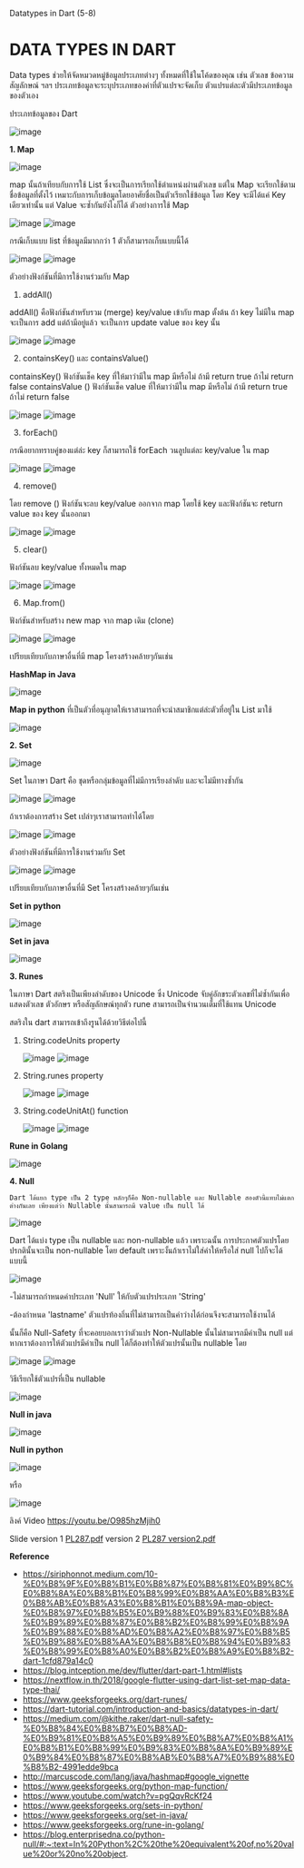Datatypes in Dart (5-8)



 # DATA TYPES IN DART
 
Data types ช่วยให้จัดหมวดหมู่ข้อมูลประเภทต่างๆ ทั้งหมดที่ใช้ในโค้ดของคุณ เช่น ตัวเลข ข้อความ สัญลักษณ์ ฯลฯ ประเภทข้อมูลจะระบุประเภทของค่าที่ตัวแปรจะจัดเก็บ ตัวแปรแต่ละตัวมีประเภทข้อมูลของตัวเอง

ประเภทข้อมูลของ Dart

![image](https://github.com/soonklang/dart-tutorial/assets/120002243/69dfc57d-2a0b-4052-be06-007f6e077c02)


 **1. Map**

 ![image](https://github.com/soonklang/dart-tutorial/assets/120002243/07ee592c-6fd8-4d6b-9314-744dd9982ecc)

 
   map นั้นถ้าเทียบกับการใช้ List ซึ่งจะเป็นการเรียกใช้ตำแหน่งผ่านตัวเลข แต่ใน Map จะเรียกใช้ตามชื่อข้อมูลที่ตั้งไว้ เหมาะกับการเก็บข้อมูลโดยอาศัยชื่อเป็นตัวเรียกใช้ข้อมูล โดย Key จะมีได้แค่ Key เดียวเท่านั้น แต่ Value จะซ้ำกันยังไงก็ได้
ตัวอย่างการใช้ Map 

![image](https://github.com/soonklang/dart-tutorial/assets/120002243/dd0a5948-9fc2-4fa6-9f40-e2bb3ed288e7)
![image](https://github.com/soonklang/dart-tutorial/assets/120002243/cce3274f-1297-4e7d-b1d8-1fd1d7c8240d)

กรณีเก็บแบบ list ที่ข้อมูลมีมากกว่า 1 ตัวก็สามารถเก็บแบบนี้ได้

![image](https://github.com/soonklang/dart-tutorial/assets/120002243/3903bfe2-3cb3-4926-a812-1038020ec5ed)
![image](https://github.com/soonklang/dart-tutorial/assets/120002243/b079a1c9-e7e5-4681-9add-ef9d6e20bb15)

ตัวอย่างฟังก์ชันที่มีการใช้งานร่วมกับ Map 

1.	addAll()  

addAll() คือฟังก์ชันสำหรับรวม (merge) key/value เข้ากับ map ตั้งต้น ถ้า key ไม่มีใน map จะเป็นการ add แต่ถ้ามีอยู่แล้ว จะเป็นการ update value ของ key นั้น

![image](https://github.com/soonklang/dart-tutorial/assets/120002243/3629ace3-2d09-4ac0-afa2-5c0c408a5ef0)
![image](https://github.com/soonklang/dart-tutorial/assets/120002243/935bcf35-bb6d-4bcb-833b-4ba243773b29)

2. containsKey() และ containsValue()
   
containsKey() ฟังก์ชันเช็ค key ที่ให้มาว่ามีใน map มีหรือไม่ ถ้ามี return true ถ้าไม่ return false  containsValue () ฟังก์ชันเช็ค value ที่ให้มาว่ามีใน map มีหรือไม่ ถ้ามี return true ถ้าไม่ return false

![image](https://github.com/soonklang/dart-tutorial/assets/120002243/3bcadc32-0043-4d3c-8f79-f832a1beb114)
![image](https://github.com/soonklang/dart-tutorial/assets/120002243/137d2460-c808-4028-b8b8-b63a821168a8)

3. forEach()
   
กรณีอยากทราบคู่ของแต่ล่ะ key ก็สามารถใช้ forEach วนลูปแต่ละ key/value ใน map

![image](https://github.com/soonklang/dart-tutorial/assets/120002243/250187d4-5d0a-4ca3-9b11-454440950356)
![image](https://github.com/soonklang/dart-tutorial/assets/120002243/a8720a8d-4909-4838-a268-8cb6ef6595c4)

4. remove()
   
 โดย remove () ฟังก์ชันจะลบ key/value ออกจาก map โดยใช้ key และฟังก์ชันจะ return value ของ key นั้นออกมา 

![image](https://github.com/soonklang/dart-tutorial/assets/120002243/d778fb71-08e6-4940-8237-c0e0fab8e2ab)
![image](https://github.com/soonklang/dart-tutorial/assets/120002243/a2db4392-0ae2-42cf-ad7f-3321c5292376)

5. clear()

ฟังก์ชันลบ key/value ทั้งหมดใน map

![image](https://github.com/soonklang/dart-tutorial/assets/120002243/a790c14a-3622-4dea-894e-9b055ec16fda)
![image](https://github.com/soonklang/dart-tutorial/assets/120002243/26f06fe5-8374-4ad9-ba27-d20394a7fd4d)

6. Map.from()

ฟังก์ชันสำหรับสร้าง new map จาก map เดิม (clone)

![image](https://github.com/soonklang/dart-tutorial/assets/120002243/54d355a4-4ffc-4172-a3f5-65b7ffa3f2cd)
![image](https://github.com/soonklang/dart-tutorial/assets/120002243/7491dd5a-2ac9-4d1e-a9ac-7216eb87553d)

เปรียบเทียบกับภาษาอื่นที่มี map โครงสร้างคล้ายๆกันเช่น

**HashMap in Java**

![image](https://github.com/soonklang/dart-tutorial/assets/120002243/ea545e1e-152f-4e32-bafb-1f81201d423a)

 **Map in python**  ที่เป็นตัวที่อนุญาตให้เราสามารถที่จะนำสมาชิกแต่ล่ะตัวที่อยู่ใน List มาใช้

![image](https://github.com/soonklang/dart-tutorial/assets/120002243/383da6d9-184a-496c-ad3c-dc953eb82a90)



  **2. Set**

![image](https://github.com/soonklang/dart-tutorial/assets/120002243/0f015386-4b0c-40dd-9864-1e61d91bb7c8)

   Set ในภาษา Dart คือ ชุดหรือกลุ่มข้อมูลที่ไม่มีการเรียงลำดับ และจะไม่มีทางซ้ำกัน

![image](https://github.com/soonklang/dart-tutorial/assets/120002243/2563aa09-ef29-4743-8557-33266d9bdd83)
![image](https://github.com/soonklang/dart-tutorial/assets/120002243/5a81133b-e2b7-44b2-adf6-51c837e04be9)

ถ้าเราต้องการสร้าง Set เปล่าๆเราสามารถทำได้โดย

![image](https://github.com/soonklang/dart-tutorial/assets/120002243/b477d207-c072-4a94-9ff2-1a8680689d52)
![image](https://github.com/soonklang/dart-tutorial/assets/120002243/4b32fb57-1602-4414-b5d5-e9d92114dbec)


ตัวอย่างฟังก์ชันที่มีการใช้งานร่วมกับ Set 

![image](https://github.com/soonklang/dart-tutorial/assets/120002243/98ff4342-7edb-41b1-91c1-489d2dac269c)
![image](https://github.com/soonklang/dart-tutorial/assets/120002243/88220d0f-b513-4185-a367-d8b43286913b)

เปรียบเทียบกับภาษาอื่นที่มี Set โครงสร้างคล้ายๆกันเช่น

**Set in python**

![image](https://github.com/soonklang/dart-tutorial/assets/120002243/57cb5e3c-d8ba-47b6-8900-eea6ffe88b7d)

**Set in java**

![image](https://github.com/soonklang/dart-tutorial/assets/120002243/fbd65519-c431-4948-b73e-7e799313cb10)



**3. Runes**

   ในภาษา Dart สตริงเป็นเพียงลำดับของ Unicode ซึ่ง Unicode จับคู่อักขระตัวเลขที่ไม่ซ้ำกันเพื่อแสดงตัวเลข ตัวอักษร หรือสัญลักษณ์ทุกตัว rune สามารถเป็นจำนวนเต็มที่ใช้แทน Unicode
   
 สตริงใน dart สามารถเข้าถึงรูนได้ด้วยวิธีต่อไปนี้
 1. String.codeUnits property
    
    ![image](https://github.com/soonklang/dart-tutorial/assets/120002243/94d7fff8-13ab-4f31-98ec-78a2ac947b9b)
    ![image](https://github.com/soonklang/dart-tutorial/assets/120002243/7cea3421-4fdf-449b-a69c-072653de4388)

 2. String.runes property

    ![image](https://github.com/soonklang/dart-tutorial/assets/120002243/0fa18ff4-1ac3-423f-a552-11a0e3c36d75)
    ![image](https://github.com/soonklang/dart-tutorial/assets/120002243/23ae4e48-a40c-48d0-aae7-f7f3dab94505)

 3. String.codeUnitAt() function
   
     ![image](https://github.com/soonklang/dart-tutorial/assets/120002243/7ad80113-f6ec-4a17-b96b-89d5821a6336)
     ![image](https://github.com/soonklang/dart-tutorial/assets/120002243/00b1d6e5-3bad-44a3-bb74-e031831986c8)

**Rune in Golang**
    
   ![image](https://github.com/soonklang/dart-tutorial/assets/120002243/79c09cc1-dd3a-44e2-9501-a58561396bfe)



**4. Null** 

    Dart ได้แยก type เป็น 2 type หลักๆก็คือ Non-nullable และ Nullable สองตัวนี้แทบไม่แตกต่างกันเลย เพียงแต่ว่า Nullable นั้นสามารถมี value เป็น null ได้
    
![image](https://github.com/soonklang/dart-tutorial/assets/120002243/5cfa9de5-94ec-4735-adc4-2413a43447ec)

Dart ได้แบ่ง type เป็น nullable และ non-nullable แล้ว เพราะฉนั้น การประกาศตัวแปรโดยปรกตินั้นจะเป็น non-nullable โดย default
เพราะงั้นถ้าเราไม่ใส่ค่าให้หรือใส่ null ไปก็จะได้แบบนี้

![image](https://github.com/soonklang/dart-tutorial/assets/120002243/a36d70a1-cf8e-49a9-8b5a-52d2434697a6)

-ไม่สามารถกำหนดค่าประเภท 'Null' ให้กับตัวแปรประเภท 'String'

-ต้องกำหนด 'lastname' ตัวแปรท้องถิ่นที่ไม่สามารถเป็นค่าว่างได้ก่อนจึงจะสามารถใช้งานได้

นั้นก็คือ Null-Safety ที่จะคอยบอกเราว่าตัวแปร Non-Nullable นั้นไม่สามารถมีค่าเป็น null แต่หากเราต้องการให้ตัวแปรมีค่าเป็น null ได้ก็ต้องทำให้ตัวแปรนั้นเป็น nullable โดย

![image](https://github.com/soonklang/dart-tutorial/assets/120002243/1ccf635e-c15a-4a5d-84d6-85fd626d338f)
![image](https://github.com/soonklang/dart-tutorial/assets/120002243/4a5ccdf9-67a6-463b-9797-3dfe447bd02d)

วิธีเรียกใช้ตัวแปรที่เป็น nullable

![image](https://github.com/soonklang/dart-tutorial/assets/120002243/c83b3717-4314-4897-a2b4-9c2dca72521d)

**Null in java**

![image](https://github.com/soonklang/dart-tutorial/assets/120002243/e5c8945c-d8ca-446e-97ac-b410f29de039)

**Null in python**

![image](https://github.com/soonklang/dart-tutorial/assets/120002243/7d2ff684-3715-403b-9d36-d48b5a8abfc0)

หรือ

![image](https://github.com/soonklang/dart-tutorial/assets/120002243/45aedfd6-0b27-4b71-a997-de5c60255566)

ลิงค์ Video
https://youtu.be/O985hzMjih0

Slide 
version 1
[PL287.pdf](https://github.com/soonklang/dart-tutorial/files/12773805/PL287.pdf)
version 2
[PL287 version2.pdf](https://github.com/soonklang/dart-tutorial/files/12878016/PL287.version2.pdf)







**Reference**

-  https://siriphonnot.medium.com/10-%E0%B8%9F%E0%B8%B1%E0%B8%87%E0%B8%81%E0%B9%8C%E0%B8%8A%E0%B8%B1%E0%B8%99%E0%B8%AA%E0%B8%B3%E0%B8%AB%E0%B8%A3%E0%B8%B1%E0%B8%9A-map-object-%E0%B8%97%E0%B8%B5%E0%B9%88%E0%B9%83%E0%B8%8A%E0%B9%89%E0%B8%87%E0%B8%B2%E0%B8%99%E0%B8%9A%E0%B9%88%E0%B8%AD%E0%B8%A2%E0%B8%97%E0%B8%B5%E0%B9%88%E0%B8%AA%E0%B8%B8%E0%B8%94%E0%B9%83%E0%B8%99%E0%B8%A0%E0%B8%B2%E0%B8%A9%E0%B8%B2-dart-1cfd879a14c0
-  https://blog.intception.me/dev/flutter/dart-part-1.html#lists
-  https://nextflow.in.th/2018/google-flutter-using-dart-list-set-map-data-type-thai/
-  https://www.geeksforgeeks.org/dart-runes/
-  https://dart-tutorial.com/introduction-and-basics/datatypes-in-dart/
-  https://medium.com/@kithe.raker/dart-null-safety-%E0%B8%84%E0%B8%B7%E0%B8%AD-%E0%B9%81%E0%B8%A5%E0%B9%89%E0%B8%A7%E0%B8%A1%E0%B8%B1%E0%B8%99%E0%B9%83%E0%B8%8A%E0%B9%89%E0%B9%84%E0%B8%87%E0%B8%AB%E0%B8%A7%E0%B9%88%E0%B8%B2-4991edde9bca
-  http://marcuscode.com/lang/java/hashmap#google_vignette
-  https://www.geeksforgeeks.org/python-map-function/
-  https://www.youtube.com/watch?v=pgQqvRcKf24
-  https://www.geeksforgeeks.org/sets-in-python/
-  https://www.geeksforgeeks.org/set-in-java/
-  https://www.geeksforgeeks.org/rune-in-golang/
-  https://blog.enterprisedna.co/python-null/#:~:text=In%20Python%2C%20the%20equivalent%20of,no%20value%20or%20no%20object.




